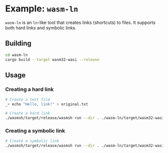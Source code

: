 # Example: `wasm-ln`

`wasm-ln` is an `ln`-like tool that creates links (shortcuts) to files. It supports both hard links and symbolic links.

## Building

```sh
cd wasm-ln
cargo build --target wasm32-wasi --release
```

## Usage

### Creating a hard link

```sh
# Create a test file
_> echo "Hello, link!" > original.txt

# Create a hard link
./wasmsh/target/release/wasmsh run --dir . ./wasm-ln/target/wasm32-wasi/release/wasm-ln.wasm original.txt hardlink.txt
```

### Creating a symbolic link

```sh
# Create a symbolic link
./wasmsh/target/release/wasmsh run --dir . ./wasm-ln/target/wasm32-wasi/release/wasm-ln.wasm -s original.txt symlink.txt
```
